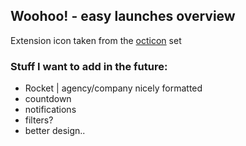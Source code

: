 ## Woohoo! - easy launches overview

Extension icon taken from the [octicon](https://octicons.github.com/) set

### Stuff I want to add in the future:
 - Rocket | agency/company nicely formatted
 - countdown
 - notifications
 - filters?
 - better design..
